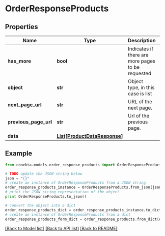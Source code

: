 # OrderResponseProducts


## Properties
Name | Type | Description | Notes
------------ | ------------- | ------------- | -------------
**has_more** | **bool** | Indicates if there are more pages to be requested | 
**object** | **str** | Object type, in this case is list | 
**next_page_url** | **str** | URL of the next page. | [optional] 
**previous_page_url** | **str** | Url of the previous page. | [optional] 
**data** | [**List[ProductDataResponse]**](ProductDataResponse.md) |  | [optional] 

## Example

```python
from conekta.models.order_response_products import OrderResponseProducts

# TODO update the JSON string below
json = "{}"
# create an instance of OrderResponseProducts from a JSON string
order_response_products_instance = OrderResponseProducts.from_json(json)
# print the JSON string representation of the object
print OrderResponseProducts.to_json()

# convert the object into a dict
order_response_products_dict = order_response_products_instance.to_dict()
# create an instance of OrderResponseProducts from a dict
order_response_products_form_dict = order_response_products.from_dict(order_response_products_dict)
```
[[Back to Model list]](../README.md#documentation-for-models) [[Back to API list]](../README.md#documentation-for-api-endpoints) [[Back to README]](../README.md)


